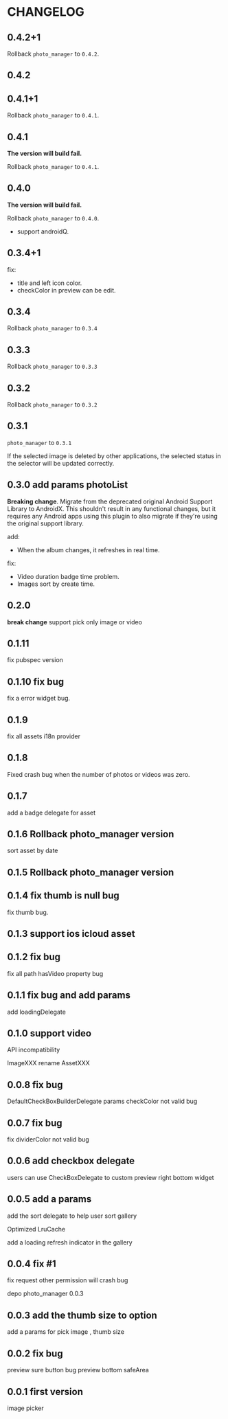 # CHANGELOG

## 0.4.2+1

Rollback `photo_manager` to `0.4.2`.

## 0.4.2

## 0.4.1+1

Rollback `photo_manager` to `0.4.1`.

## 0.4.1

**The version will build fail.**

Rollback `photo_manager` to `0.4.1`.

## 0.4.0

**The version will build fail.**

Rollback `photo_manager` to `0.4.0`.

- support androidQ.

## 0.3.4+1

fix:

- title and left icon color.
- checkColor in preview can be edit.

## 0.3.4

Rollback `photo_manager` to `0.3.4`

## 0.3.3

Rollback `photo_manager` to `0.3.3`

## 0.3.2

Rollback `photo_manager` to `0.3.2`

## 0.3.1

`photo_manager` to `0.3.1`

If the selected image is deleted by other applications, the selected status in the selector will be updated correctly.

## 0.3.0 add params photoList

**Breaking change**. Migrate from the deprecated original Android Support Library to AndroidX. This shouldn't result in any functional changes, but it requires any Android apps using this plugin to also migrate if they're using the original support library.

add:

- When the album changes, it refreshes in real time.

fix:

- Video duration badge time problem.
- Images sort by create time.

## 0.2.0

**break change**
support pick only image or video

## 0.1.11

fix pubspec version

## 0.1.10 fix bug

fix a error widget bug.

## 0.1.9

fix all assets i18n provider

## 0.1.8

Fixed crash bug when the number of photos or videos was zero.

## 0.1.7

add a badge delegate for asset

## 0.1.6 Rollback photo_manager version

sort asset by date

## 0.1.5 Rollback photo_manager version

## 0.1.4 fix thumb is null bug

fix thumb bug.

## 0.1.3 support ios icloud asset

## 0.1.2 fix bug

fix all path hasVideo property bug

## 0.1.1 fix bug and add params

add loadingDelegate

## 0.1.0 support video

API incompatibility

ImageXXX rename AssetXXX

## 0.0.8 fix bug

DefaultCheckBoxBuilderDelegate params checkColor not valid bug

## 0.0.7 fix bug

fix dividerColor not valid bug

## 0.0.6 add checkbox delegate

users can use CheckBoxDelegate to custom preview right bottom widget

## 0.0.5 add a params

add the sort delegate to help user sort gallery

Optimized LruCache

add a loading refresh indicator in the gallery

## 0.0.4 fix #1

fix request other permission will crash bug

depo photo_manager 0.0.3

## 0.0.3 add the thumb size to option

add a params for pick image , thumb size

## 0.0.2 fix bug

preview sure button bug
preview bottom safeArea

## 0.0.1 first version

image picker
